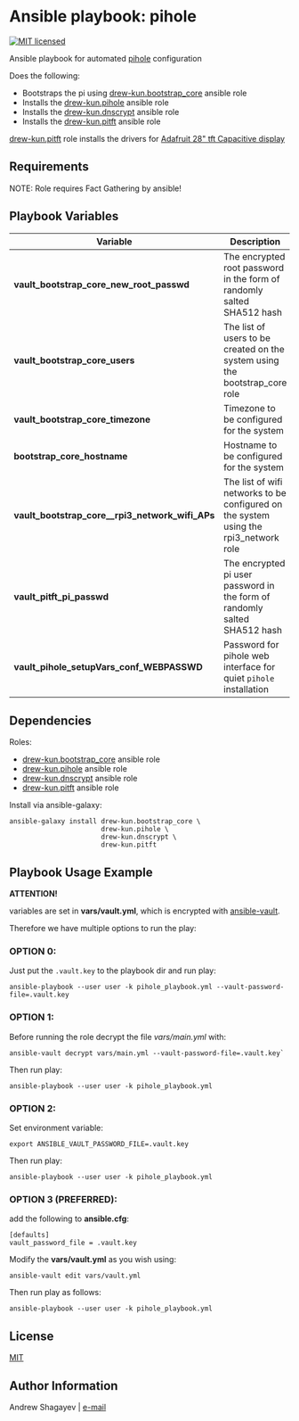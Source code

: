 Ansible playbook: pihole
=========

[![MIT licensed][mit-badge]][mit-link]

Ansible playbook for automated [pihole][pihole-link] configuration

Does the following:

 - Bootstraps the pi using [drew-kun.bootstrap_core][bootstrap_core-galaxy-link] ansible role
 - Installs the [drew-kun.pihole][pihole-galaxy-link] ansible role
 - Installs the [drew-kun.dnscrypt][dnscrypt-galaxy-link] ansible role
 - Installs the [drew-kun.pitft][pitft-galaxy-link] ansible role

[drew-kun.pitft][pitft-galaxy-link] role installs the drivers for [Adafruit 28" tft Capacitive display][pitft-adafruit-link]

Requirements
------------

NOTE: Role requires Fact Gathering by ansible!

Playbook Variables
------------------

| Variable | Description | Default |
|----------|-------------|---------|
| **vault_bootstrap_core_new_root_passwd** | The encrypted root password in the form of randomly salted SHA512 hash | set your own in `vars/vault.yml`, please check [`drew-kun.bootstrap_core/default/main.yaml`][bc-root-passwd-link] for reference |
| **vault_bootstrap_core_users** | The list of users to be created on the system using the bootstrap_core role | set your own in `vars/vault.yml`, please check [`drew-kun.bootstrap_core/default/main.yaml`][bc-users-passwd-link] for reference |
| **vault_bootstrap_core_timezone** | Timezone to be configured for the system | set your own in `vars/vault.yml` |
| **bootstrap_core_hostname** | Hostname to be configured for the system | set your own in `vars/vault.yml` |
| **vault_bootstrap_core__rpi3_network_wifi_APs** | The list of wifi networks to be configured on the system using the rpi3_network role | set your own in `vars/vault.yml`, please check [`drew-kun.rpi3_network/default/main.yaml`][net-aps-link] for reference |
| **vault_pitft_pi_passwd** | The encrypted pi user password in the form of randomly salted SHA512 hash | set your own in `vars/vault.yml`, please check [`drew-kun.pitft/default/main.yaml`][pitft-pi-passwd-link] for reference |
| **vault_pihole_setupVars_conf_WEBPASSWD** | Password for pihole web interface for quiet `pihole` installation | see [`drew-kun.pihole/default/main.yaml`][pihole-web-passwd-link] |


Dependencies
------------
Roles:
 - [drew-kun.bootstrap_core][bootstrap_core-galaxy-link] ansible role
 - [drew-kun.pihole][pihole-galaxy-link] ansible role
 - [drew-kun.dnscrypt][dnscrypt-galaxy-link] ansible role
 - [drew-kun.pitft][pitft-galaxy-link] ansible role

Install via ansible-galaxy:

    ansible-galaxy install drew-kun.bootstrap_core \
                           drew-kun.pihole \
                           drew-kun.dnscrypt \
                           drew-kun.pitft

Playbook Usage Example
----------------------

**ATTENTION!**

variables are set in **vars/vault.yml**,
which is encrypted with [ansible-vault][ansible-vault-link].

Therefore we have multiple options to run the play:

### OPTION 0:
Just put the `.vault.key` to the playbook dir and run play:

    ansible-playbook --user user -k pihole_playbook.yml --vault-password-file=.vault.key

### OPTION 1:
Before running the role decrypt the file *vars/main.yml* with:

    ansible-vault decrypt vars/main.yml --vault-password-file=.vault.key`

Then run play:

    ansible-playbook --user user -k pihole_playbook.yml

### OPTION 2:
Set environment variable:

    export ANSIBLE_VAULT_PASSWORD_FILE=.vault.key

Then run play:

    ansible-playbook --user user -k pihole_playbook.yml

### OPTION 3 (PREFERRED):
add the following to **ansible.cfg**:

    [defaults]
    vault_password_file = .vault.key

Modify the **vars/vault.yml** as you wish using:

    ansible-vault edit vars/vault.yml

Then run play as follows:

    ansible-playbook --user user -k pihole_playbook.yml

License
-------

[MIT][mit-link]

Author Information
------------------

Andrew Shagayev | [e-mail](mailto:drewshg@gmail.com)

[pihole-link]: https://pi-hole.net
[ansible-vault-link]: https://docs.ansible.com/ansible/latest/user_guide/vault.html
[bootstrap_core-galaxy-link]: https://galaxy.ansible.com/drew-kun/bootstrap_core/
[pihole-galaxy-link]: https://galaxy.ansible.com/drew-kun/pihole/
[dnscrypt-galaxy-link]: https://galaxy.ansible.com/drew-kun/dnscrypt/
[pitft-galaxy-link]: https://galaxy.ansible.com/drew-kun/pitft/
[pitft-adafruit-link]: https://www.adafruit.com/product/2423
[pitft-pi-passwd-link]: https://github.com/drew-kun/ansible-pitft/blob/master/defaults/main.yml#L24
[pihole-web-passwd-link]: https://github.com/drew-kun/ansible-pihole/blob/master/defaults/main.yml#L17
[bc-root-passwd-link]: https://github.com/drew-kun/ansible-bootstrap_core/blob/master/defaults/main.yml#L24
[bc-users-passwd-link]: https://github.com/drew-kun/ansible-bootstrap_core/blob/master/defaults/main.yml#L29
[net-aps-link]: https://github.com/drew-kun/ansible-rpi3_network/blob/master/defaults/main.yml#L20


[mit-badge]: https://img.shields.io/badge/license-MIT-blue.svg
[mit-link]: https://raw.githubusercontent.com/drew-kun/ansible-macos_setup/master/LICENSE

